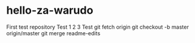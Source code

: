 # hello-za-warudo
First test repository
Test
1
2
3
Test
git fetch origin
git checkout -b master origin/master
git merge readme-edits
